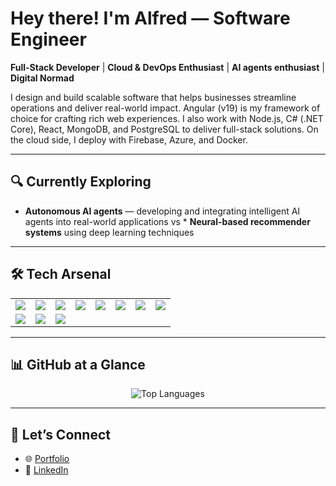 

# Hey there! I'm Alfred — **Software Engineer**

**Full-Stack Developer** | **Cloud & DevOps Enthusiast** | **AI agents enthusiast** | **Digital Normad**

I design and build scalable software that helps businesses streamline operations and deliver real-world impact. Angular (v19) is my framework of choice for crafting rich web experiences. I also work with Node.js, C# (.NET Core), React, MongoDB, and PostgreSQL to deliver full-stack solutions. On the cloud side, I deploy with Firebase, Azure, and Docker.

---

## 🔍 Currently Exploring

* **Autonomous AI agents** — developing and integrating intelligent AI agents into real-world applications vs * **Neural-based recommender systems** using deep learning techniques


---

## 🛠 Tech Arsenal

<table>
  <tr>
    <td><img src="https://img.shields.io/badge/-Angular-DD0031?style=for-the-badge&logo=angular&logoColor=white" /></td>
    <td><img src="https://img.shields.io/badge/-Node.js-339933?style=for-the-badge&logo=node.js&logoColor=white" /></td>
    <td><img src="https://img.shields.io/badge/-MongoDB-47A248?style=for-the-badge&logo=mongodb&logoColor=white" /></td>
    <td><img src="https://img.shields.io/badge/-PostgreSQL-336791?style=for-the-badge&logo=postgresql&logoColor=white" /></td>
    <td><img src="https://img.shields.io/badge/-CSharp-239120?style=for-the-badge&logo=c-sharp&logoColor=white" /></td>
    <td><img src="https://img.shields.io/badge/-ASP.NET-512BD4?style=for-the-badge&logo=dotnet&logoColor=white" /></td>
    <td><img src="https://img.shields.io/badge/-Azure-0078D4?style=for-the-badge&logo=microsoft-azure&logoColor=white" /></td>
    <td><img src="https://img.shields.io/badge/-Firebase-FFCA28?style=for-the-badge&logo=firebase&logoColor=black" /></td>
  </tr>
  <tr>
    <td><img src="https://img.shields.io/badge/-Docker-2496ED?style=for-the-badge&logo=docker&logoColor=white" /></td>
    <td><img src="https://img.shields.io/badge/-Python-3776AB?style=for-the-badge&logo=python&logoColor=white" /></td>
    <td><img src="https://img.shields.io/badge/-Git-F05032?style=for-the-badge&logo=git&logoColor=white" /></td>
  </tr>
</table>

---

## 📊 GitHub at a Glance

<p align="center">
  <img src="https://github-readme-stats.vercel.app/api/top-langs/?username=alfred32-dev&layout=compact&langs_count=6&theme=default" alt="Top Languages" />
</p>

---

## 🤝 Let’s Connect

* 🌐 [Portfolio](https://alfred32-portfolio.netlify.app)
* 💼 [LinkedIn](https://www.linkedin.com/in/gaithoalfred)

